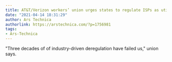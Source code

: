 ```yaml
---
title: AT&T/Verizon workers’ union urges states to regulate ISPs as utilities
date: "2021-04-14 18:31:29"
author: Ars Technica
authorlink: https://arstechnica.com/?p=1756981
tags:
- Ars-Technica
---
```

"Three decades of of industry-driven deregulation have failed us," union says.
